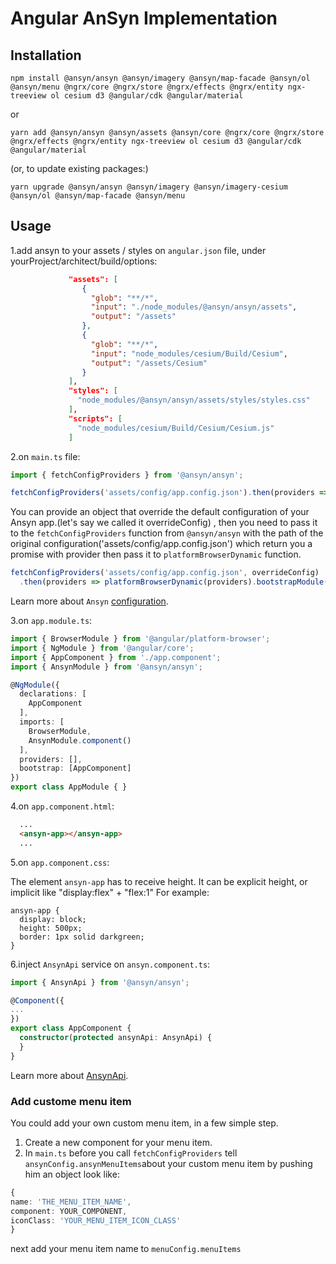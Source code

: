 # Angular AnSyn Implementation

## Installation

```shell
npm install @ansyn/ansyn @ansyn/imagery @ansyn/map-facade @ansyn/ol @ansyn/menu @ngrx/core @ngrx/store @ngrx/effects @ngrx/entity ngx-treeview ol cesium d3 @angular/cdk @angular/material
```
or
```shell
yarn add @ansyn/ansyn @ansyn/assets @ansyn/core @ngrx/core @ngrx/store @ngrx/effects @ngrx/entity ngx-treeview ol cesium d3 @angular/cdk @angular/material
```
(or, to update existing packages:)
```shell
yarn upgrade @ansyn/ansyn @ansyn/imagery @ansyn/imagery-cesium @ansyn/ol @ansyn/map-facade @ansyn/menu 
```

## Usage
1.add ansyn to your assets / styles on `angular.json` file,  under yourProject/architect/build/options:

```json
             "assets": [
                {
                  "glob": "**/*",
                  "input": "./node_modules/@ansyn/ansyn/assets",
                  "output": "/assets"
                },
                {
                  "glob": "**/*",
                  "input": "node_modules/cesium/Build/Cesium",
                  "output": "/assets/Cesium"
                }
             ],
             "styles": [
               "node_modules/@ansyn/ansyn/assets/styles/styles.css"
             ],
             "scripts": [
               "node_modules/cesium/Build/Cesium/Cesium.js"
             ]
```

2.on `main.ts` file:

```typescript
import { fetchConfigProviders } from '@ansyn/ansyn';

fetchConfigProviders('assets/config/app.config.json').then(providers =>  platformBrowserDynamic(providers).bootstrapModule(AppModule).catch(err => console.log(err)));
```

You can provide an object that override the default configuration of your Ansyn app.(let's say we called it overrideConfig) , 
then you need to pass it to the `fetchConfigProviders` function from `@ansyn/ansyn` with the path of the original configuration('assets/config/app.config.json') which return you a promise with provider then pass it to `platformBrowserDynamic` function.
```typescript
fetchConfigProviders('assets/config/app.config.json', overrideConfig)
  .then(providers => platformBrowserDynamic(providers).bootstrapModule(AppModule).catch(err => console.log(err)));
``` 
Learn more about `Ansyn` [configuration](https://github.com/AnSyn/ansyn/wiki/Ansyn-configuration).


3.on `app.module.ts`:
```typescript
import { BrowserModule } from '@angular/platform-browser';
import { NgModule } from '@angular/core';
import { AppComponent } from './app.component';
import { AnsynModule } from '@ansyn/ansyn';

@NgModule({
  declarations: [
    AppComponent
  ],
  imports: [
    BrowserModule,
    AnsynModule.component()
  ],
  providers: [],
  bootstrap: [AppComponent]
})
export class AppModule { }
```

4.on `app.component.html`:

```html
  ...
  <ansyn-app></ansyn-app>
  ...
```

5.on `app.component.css`:

The element `ansyn-app` has to receive height. It can be explicit height, or implicit like "display:flex" + "flex:1"
For example:

```
ansyn-app {
  display: block;
  height: 500px;
  border: 1px solid darkgreen;
}
```

6.inject `AnsynApi` service on `ansyn.component.ts`:
```typescript
import { AnsynApi } from '@ansyn/ansyn';

@Component({
...
})
export class AppComponent {
  constructor(protected ansynApi: AnsynApi) {
  }
}
```
Learn more about [AnsynApi](https://github.com/AnSyn/ansyn/wiki/Ansyn-Package#AnsynApi).


### Add custome menu item

You could add your own custom menu item, in a few simple step.

1. Create a new component for your menu item.
2. In `main.ts` before you call `fetchConfigProviders` tell `ansynConfig.ansynMenuItems`about your custom menu item by pushing him an object look like:
  ```typescript
  {
  name: 'THE_MENU_ITEM_NAME',
  component: YOUR_COMPONENT,
  iconClass: 'YOUR_MENU_ITEM_ICON_CLASS'
  }
  ```
  next add your menu item name to `menuConfig.menuItems`
